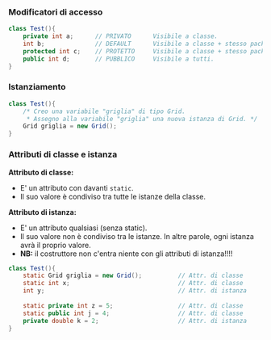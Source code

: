 ### Modificatori di accesso
```Java
class Test(){
    private int a;      // PRIVATO      Visibile a classe.
    int b;              // DEFAULT      Visibile a classe + stesso package.
    protected int c;    // PROTETTO     Visibile a classe + stesso package + sotto classi (anche in altri package).
    public int d;       // PUBBLICO     Visibile a tutti.
}
```

### Istanziamento
```Java
class Test(){
    /* Creo una variabile "griglia" di tipo Grid.
     * Assegno alla variabile "griglia" una nuova istanza di Grid. */
    Grid griglia = new Grid();
}
```

### Attributi di classe e istanza
**Attributo di classe:**
- E' un attributo con davanti `static`.
- Il suo valore è condiviso tra tutte le istanze della classe.

**Attributo di istanza:**
- E' un attributo qualsiasi (senza static).
- Il suo valore non è condiviso tra le istanze. In altre parole, ogni istanza avrà il proprio valore.
- **NB:** il costruttore non c'entra niente con gli attributi di istanza!!!!
```Java
class Test(){
    static Grid griglia = new Grid();          // Attr. di classe
    static int x;                              // Attr. di classe
    int y;                                     // Attr. di istanza
    
    static private int z = 5;                  // Attr. di classe   
    static public int j = 4;                   // Attr. di classe
    private double k = 2;                      // Attr. di istanza
}
```